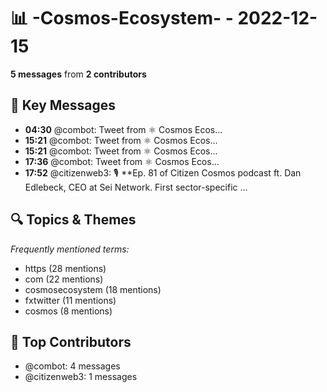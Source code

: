 # 📊 -Cosmos-Ecosystem- - 2022-12-15
**5 messages** from **2 contributors**

## 💬 Key Messages
- **04:30** @combot: [‌‌‌‌‎⁠](https://twitter.com/CosmosEcosystem/status/1603246096326701057)Tweet from ⚛️ Cosmos Ecos...
- **15:21** @combot: [‌‌‌‌‎⁠](https://twitter.com/CosmosEcosystem/status/1603409807695814659)Tweet from ⚛️ Cosmos Ecos...
- **15:21** @combot: [‌‌‌‌‎⁠](https://twitter.com/CosmosEcosystem/status/1603410022641373185)Tweet from ⚛️ Cosmos Ecos...
- **17:36** @combot: [‌‌‌‌‎⁠](https://twitter.com/CosmosEcosystem/status/1603443864198647808)Tweet from ⚛️ Cosmos Ecos...
- **17:52** @citizenweb3: 🎙 **Ep. 81 of Citizen Cosmos podcast ft. Dan Edlebeck, CEO at Sei Network. First sector-specific ...

## 🔍 Topics & Themes
*Frequently mentioned terms:*
- https (28 mentions)
- com (22 mentions)
- cosmosecosystem (18 mentions)
- fxtwitter (11 mentions)
- cosmos (8 mentions)

## 👥 Top Contributors
- @combot: 4 messages
- @citizenweb3: 1 messages